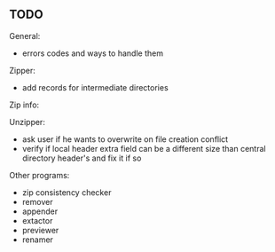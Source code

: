 ## TODO
General:
- errors codes and ways to handle them

Zipper:
- add records for intermediate directories

Zip info:

Unzipper:
- ask user if he wants to overwrite on file creation conflict
- verify if local header extra field can be a different size than central directory header's and fix it if so

Other programs:
- zip consistency checker
- remover
- appender
- extactor
- previewer
- renamer
